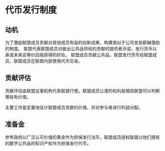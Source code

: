 # 代币发行制度

## 动机

为了激励联盟成员贡献对其他成员有益的创新成果，构建类似于公司发放薪酬激励的制度。
联盟代表联盟成员对做出公共品供给的贡献的提供者许诺，发行货币以承诺未来会等价回报获得的好处。
联盟成员贡献公共品，联盟发行货币给联盟成员，联盟成员在联盟内部使用代币交易。

## 贡献评估

贡献评估由联盟议事机构代表联盟行使。联盟成员让渡的权利是相信联盟可以判断哪些有价值。

主要工作是定量地估计联盟成员贡献的价值、并对参与者进行利益分配。

## 准备金

参考政府以广泛认可价值的黄金作为担保发行法币，联盟成员授权联盟以他们拥有的数字公共品的知识产权作为担保发行代币。
